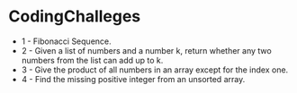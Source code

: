 # CodingChalleges

* 1 - Fibonacci Sequence.
* 2 - Given a list of numbers and a number k, return whether any two numbers from the list can add up to k.
* 3 - Give the product of all numbers in an array except for the index one.
* 4 - Find the missing positive integer from an unsorted array.
